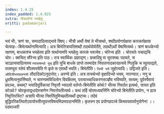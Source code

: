 ```yaml
---
index: 1.4.25
index_padded: 1.4.025
sutra: भीत्रार्थानां भयहेतुः
vritti: padamanjari

---
```

भयं भीः, त्राणं त्राः, सम्पदादित्वाद्भावे क्विप्। भीत्रौ अर्थौ येषां ते भीत्रार्थाः, षष्ठीप्रयोगापेक्षया कारकापेक्षया चेत्याह--बिभेत्यर्थानामित्यादि। अत्र बिभेतित्रायतिशब्दौ तदर्थयोर्वर्तेते, तदर्थोऽर्थो येषामित्यर्थः। त्राणं बाधकेभ्यो रक्षणम्, बाधकाश्च भयहेतव इति त्रार्थानामपि भयहेतुः कारकं भवत्येव। चोरेभ्य इति । चोरयतेः पचाद्यचि चोरः। क्वचित् चौरेभ्य इति पाठः। तत्र स्वार्थिकः प्रज्ञाद्यण्। छत्त्रादिषु वा चुराशब्दः पठ्यते, स चाऽप्रत्ययादित्यस्य `ण्यासश्रन्थो युच्` इति युचि बाधके प्राप्ते तस्मादेव निपातनादकारप्रत्यये णिलुकि च व्युत्पाद्यते, ततश्चुरा स्तेयं शीलमस्येति णे कृते स एवार्थो भवति। बिभेतीति। `ञिभी भये` जुहोत्यादिः। उद्विजते इति। `ओविजीभयचलनयोः` तौदादिकोऽनुदात्तेत्। अरण्ये इति। अत्र तत्स्थेभ्यो वृक्षादिभ्यो भयम्, नारण्यात्। ननु च ध्रुवमित्यनुवर्त्तिष्यते, न चारण्यमविधित्वेन विवक्षितम्, परत्वाच्चाधिकरणसञ्ज्ञैव भविष्यति, सत्यम्; पूर्वस्यैवायं प्रपञ्चः, कथम्? भयादिपूर्विकायां निवृत्तौ भ्यादयो वर्तन्ते-बिभेतीति कोर्थः? भीत्या निवर्तत इत्यर्थः, त्रायत इति कोऽर्थः? चोरकृताद्वधादेस्त्राणेन निवर्त्तयतीत्यर्थः। कथं तर्हि चोरमध्यवर्त्तिनि चोरेभ्यो बिभेतीति प्रयोगः, न ह्यत्र निवृत्तिरस्ति? अत्रापि भीत्या निवर्त्तितुमिच्छतीत्यर्थो द्रष्टव्यः। तदेवं बुद्धिपरिकल्पितोऽपायोस्तीत्युपात्तविषयमिदमपादानमिति। कृतस्न एव प्रयोगप्रपञ्चे किमवयवपर्यनुयोगेन! ।।
पदमञ्जरी